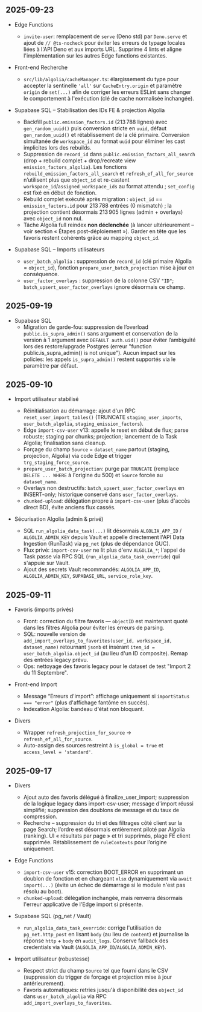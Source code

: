 ## 2025-09-23

- Edge Functions
  - `invite-user`: remplacement de `serve` (Deno std) par `Deno.serve` et ajout de `// @ts-nocheck` pour éviter les erreurs de typage locales liées à l'API Deno et aux imports URL. Supprime 4 lints et aligne l'implémentation sur les autres Edge functions existantes.

- Front-end Recherche
  - `src/lib/algolia/cacheManager.ts`: élargissement du type pour accepter la sentinelle `'all'` sur `CacheEntry.origin` et paramètre `origin` de `set(...)` afin de corriger les erreurs ESLint sans changer le comportement à l'exécution (clé de cache normalisée inchangée).
- Supabase SQL – Stabilisation des IDs FE & projection Algolia
  - Backfill `public.emission_factors.id` (213 788 lignes) avec `gen_random_uuid()` puis conversion stricte en `uuid`, défaut `gen_random_uuid()` et rétablissement de la clé primaire. Conversion simultanée de `workspace_id` au format `uuid` pour éliminer les cast implicites lors des rebuilds.
  - Suppression de `record_id` dans `public.emission_factors_all_search` (drop + rebuild complet + drop/recreate view `emission_factors_algolia`). Les fonctions `rebuild_emission_factors_all_search` et `refresh_ef_all_for_source` n’utilisent plus que `object_id` et re-castent `workspace_id`/`assigned_workspace_ids` au format attendu ; `set_config` est fixé en début de fonction.
  - Rebuild complet exécuté après migration : `object_id` == `emission_factors.id` pour 213 788 entrées (0 mismatch) ; la projection contient désormais 213 905 lignes (admin + overlays) avec `object_id` non nul.
  - Tâche Algolia full reindex **non déclenchée** (à lancer ultérieurement – voir section « Étapes post-déploiement »). Garder en tête que les favoris restent cohérents grâce au mapping `object_id`.

- Supabase SQL – Imports utilisateurs
  - `user_batch_algolia` : suppression de `record_id` (clé primaire Algolia = `object_id`), fonction `prepare_user_batch_projection` mise à jour en conséquence.
  - `user_factor_overlays` : suppression de la colonne CSV `"ID"`; `batch_upsert_user_factor_overlays` ignore désormais ce champ.

## 2025-09-19

- Supabase SQL
  - Migration de garde-fou: suppression de l’overload `public.is_supra_admin()` sans argument et conservation de la version à 1 argument avec `DEFAULT auth.uid()` pour éviter l’ambiguïté lors des restore/upgrade Postgres (erreur "function public.is_supra_admin() is not unique"). Aucun impact sur les policies: les appels `is_supra_admin()` restent supportés via le paramètre par défaut.

## 2025-09-10

- Import utilisateur stabilisé
  - Réinitialisation au démarrage: ajout d'un RPC `reset_user_import_tables()` (TRUNCATE `staging_user_imports`, `user_batch_algolia`, `staging_emission_factors`).
  - Edge `import-csv-user` v13: appelle le reset en début de flux; parse robuste; staging par chunks; projection; lancement de la Task Algolia; finalisation sans cleanup.
  - Forçage du champ `Source` = `dataset_name` partout (staging, projection, Algolia) via code Edge et trigger `trg_staging_force_source`.
  - `prepare_user_batch_projection`: purge par `TRUNCATE` (remplace `DELETE ... WHERE` à l'origine du 500) et `Source` forcée au `dataset_name`.
  - Overlays non destructifs: `batch_upsert_user_factor_overlays` en INSERT-only; historique conservé dans `user_factor_overlays`.
  - `chunked-upload`: délégation propre à `import-csv-user` (plus d'accès direct BD), évite anciens flux cassés.

- Sécurisation Algolia (admin & privé)
  - SQL `run_algolia_data_task(...)` lit désormais `ALGOLIA_APP_ID` / `ALGOLIA_ADMIN_KEY` depuis Vault et appelle directement l'API Data Ingestion (RunTask) via `pg_net` (plus de dépendance GUC).
  - Flux privé: `import-csv-user` ne lit plus d'env `ALGOLIA_*`; l'appel de Task passe via RPC SQL (`run_algolia_data_task_override`) qui s'appuie sur Vault.
  - Ajout des secrets Vault recommandés: `ALGOLIA_APP_ID`, `ALGOLIA_ADMIN_KEY`, `SUPABASE_URL`, `service_role_key`.

## 2025-09-11

- Favoris (imports privés)
  - Front: correction du filtre favoris — `objectID` est maintenant quoté dans les filtres Algolia pour éviter les erreurs de parsing.
  - SQL: nouvelle version de `add_import_overlays_to_favorites(user_id, workspace_id, dataset_name)` retournant `jsonb` et insérant `item_id = user_batch_algolia.object_id` (au lieu d'un ID composite). Remap des entrées legacy prévu.
  - Ops: nettoyage des favoris legacy pour le dataset de test "Import 2 du 11 Septembre".

- Front-end Import
  - Message “Erreurs d'import”: affichage uniquement si `importStatus === "error"` (plus d'affichage fantôme en succès).
  - Indexation Algolia: bandeau d'état non bloquant.

- Divers
  - Wrapper `refresh_projection_for_source` -> `refresh_ef_all_for_source`.
  - Auto-assign des sources restreint à `is_global = true` et `access_level = 'standard'`.


## 2025-09-17

- Divers
  - Ajout auto des favoris délégué à finalize_user_import; suppression de la logique legacy dans import-csv-user; message d'import réussi simplifié; suppression des doublons de message et du taux de compression.
  - Recherche – suppression du tri et des filtrages côté client sur la page Search; l’ordre est désormais entièrement piloté par Algolia (ranking). UI « résultats par page » et tri supprimés, plage FE client supprimée. Rétablissement de `ruleContexts` pour l’origine uniquement.

- Edge Functions
  - `import-csv-user` v15: correction BOOT_ERROR en supprimant un doublon de fonction et en chargeant `xlsx` dynamiquement via `await import(...)` (évite un échec de démarrage si le module n'est pas résolu au boot).
  - `chunked-upload`: délégation inchangée, mais renverra désormais l'erreur applicative de l'Edge import si présente.

- Supabase SQL (pg_net / Vault)
  - `run_algolia_data_task_override`: corrige l'utilisation de `pg_net.http_post` en lisant `body` (au lieu de `content`) et journalise la réponse `http` + `body` en `audit_logs`. Conserve fallback des credentials via Vault (`ALGOLIA_APP_ID`/`ALGOLIA_ADMIN_KEY`).

- Import utilisateur (robustesse)
  - Respect strict du champ `Source` tel que fourni dans le CSV (suppression du trigger de forçage et projection mise à jour antérieurement).
  - Favoris automatiques: retries jusqu'à disponibilité des `object_id` dans `user_batch_algolia` via RPC `add_import_overlays_to_favorites`.

